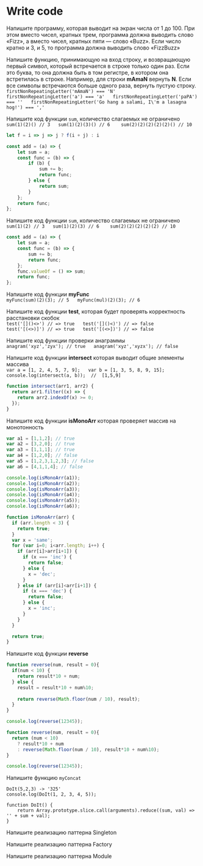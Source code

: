 # Write code

Напишите программу, которая выводит на экран числа от 1 до 100. При этом вместо чисел, кратных трем, программа должна выводить слово «Fizz», а вместо чисел, кратных пяти — слово «Buzz». Если число кратно и 3, и 5, то программа должна выводить слово «FizzBuzz»

Напишите функцию, принимающую на вход строку, и возвращающую первый символ, который встречается в строке только один раз. Если это буква, то она должна быть в том регистре, в котором она встретилась в строке. Например, для строки **mAmaN** вернуть **N**. Если все символы встречаются больше одного раза, вернуть пустую строку.  
`firstNonRepeatingLetter('mAmaN') === 'N'  
firstNonRepeatingLetter('a') === 'a'  
firstNonRepeatingLetter('paPA') === ''  
firstNonRepeatingLetter('Go hang a salami, I\'m a lasagna hog!') === ','`

Напишите код функции `sum`, количество слагаемых не ограничено  
`sum(1)(2)() // 3  
sum(1)(2)(3)() // 6   
sum(2)(2)(2)(2)(2)() // 10`

```javascript
let f = i => j => j ? f(i + j) : i
```

```javascript
const add = (a) => {
    let sum = a;
    const func = (b) => {
        if (b) {
            sum += b;
            return func;
        } else {
            return sum;
        }
    };
    return func;
};
```

Напишите код функции `sum`, количество слагаемых не ограничено  
`sum(1)(2) // 3  
sum(1)(2)(3) // 6   
sum(2)(2)(2)(2)(2) // 10`

```javascript
const add = (a) => {
    let sum = a;
    const func = (b) => {
        sum += b;
        return func;
    };
    func.valueOf = () => sum;
    return func;
};
```

Напишите код функции **myFunc**  
`myFunc(sum)(2)(3); // 5  
myFunc(mul)(2)(3); // 6`

Напишите код функции **test**, которая будет проверять корректность расстановки скобок  
`test('[]()<>') // => true  
test('[]()<)') // => false  
test('[(<>)]') // => true  
test('[(<>])') // => false`

Напишите код функции проверки анаграммы  
`anagram('xyz','zyx'); // true  
anagram('xyz','xyzx'); // false`

Напишите код функции **intersect** которая выводит общие элементы массива  
`var a = [1, 2, 4, 5, 7, 9];  
var b = [1, 3, 5, 8, 9, 15];  
console.log(intersect(a, b));  //  [1,5,9]`

```javascript
function intersect(arr1, arr2) {
  return arr1.filter((x) => {
    return arr2.indexOf(x) >= 0;
  });
}
```

Напишите код функции **isMonoArr** которая проверяет массив на монотонность

```javascript
var a1 = [1,1,2]; // true
var a2 = [3,2,0]; // true
var a3 = [1,1,1]; // true
var a4 = [1,2,0]; // false
var a5 = [1,2,3,1,2,3]; // false
var a6 = [4,1,1,4]; // false

console.log(isMonoArr(a1));
console.log(isMonoArr(a2));
console.log(isMonoArr(a3));
console.log(isMonoArr(a4));
console.log(isMonoArr(a5));
console.log(isMonoArr(a6));

function isMonoArr(arr) {
  if (arr.length < 3) {
    return true;
  }
  var x = 'same';
  for (var i=0; i<arr.length; i++) {
    if (arr[i]>arr[i+1]) {
      if (x === 'inc') {
        return false;
      } else {
        x = 'dec';
      }
    } else if (arr[i]<arr[i+1]) {
      if (x === 'dec') {
        return false;
      } else {
        x = 'inc';
      }
    }
  }

  return true;
}
```

Напишите код функции **reverse**

```javascript
function reverse(num, result = 0){
  if(num < 10) {
    return result*10 + num;
  } else {
    result = result*10 + num%10;
    
    return reverse(Math.floor(num / 10), result);
  }
}

console.log(reverse(12345));
```

```javascript
function reverse(num, result = 0){
  return (num < 10) 
    ? result*10 + num
    : reverse(Math.floor(num / 10), result*10 + num%10);
}

console.log(reverse(12345));
```

Напишите функцию `myConcat`

```text
DoIt(5,2,3) -> '325'
console.log(DoIt(1, 2, 3, 4, 5));

function DoIt() {
    return Array.prototype.slice.call(arguments).reduce((sum, val) => '' + sum + val);
}
```

Напишите реализацию паттерна Singleton

Напишите реализацию паттерна Factory

Напишите реализацию паттерна Module

